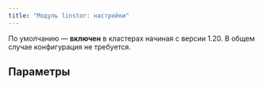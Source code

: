```yaml
---
title: "Модуль linstor: настройки"
---
```


По умолчанию — **включен** в кластерах начиная с версии 1.20. В общем случае конфигурация не требуется.

## Параметры

<!-- SCHEMA -->
